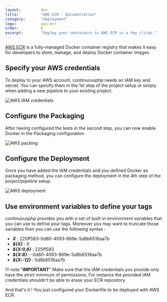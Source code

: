 ```yaml
---
layout:         doc
title:          "AWS ECR - Documentation"
category:       "deployment"
logo:           aws-ecr
order:          6
excerpt:        "Deploy your containers to AWS ECR in a few clicks."
---
```


[AWS ECR](https://aws.amazon.com/ecr) is a fully-managed Docker container registry that makes it easy for developers to store, manage, and deploy Docker container images

## Specify your AWS credentials
To deploy to your AWS account, continuousphp needs an IAM key and secret. You can specify them in the 1st step of the project
setup or simply when adding a new pipeline to your existing project.

![AWS IAM credentials](/assets/doc/deployment/aws-ecr/iam-credentials.png)

## Configure the Packaging
After having configured the tests in the second step, you can now enable Docker in the Packaging configuration.

![AWS packing](/assets/doc/deployment/aws-ecr/packaging.png)

## Configure the Deployment
Once you have added the IAM credentials and you defined Docker as packaging method, you can configure the deployment in the 4th step of the project/pipeline setup.

![AWS deployment](/assets/doc/deployment/aws-ecr/destination.png)

## Use environment variables to define your tags
continuousphp provides you with a set of built-in environment variables that you can use to define your tags. Moreover you may want to truncate those variables then you can use the following syntax :

* ***X*** : 225ff583-0d80-4093-869e-5d8b6516aa7b
* ***${X}*** : X
* ***${X:0,8}*** : 225ff583
* ***${X:8}*** :  -0d80-4093-869e-5d8b6516aa7b
* ***${X:-12}*** :  5d8b6516aa7b

!!! note "**IMPORTANT**"
    Make sure that the IAM credentials you provide only have the strict minimum of permissions. For instance
    the provided IAM credentials shouldn't be able to erase your ECR repository.

And that's it ! You just configured your Dockerfile to be deployed with AWS ECR.